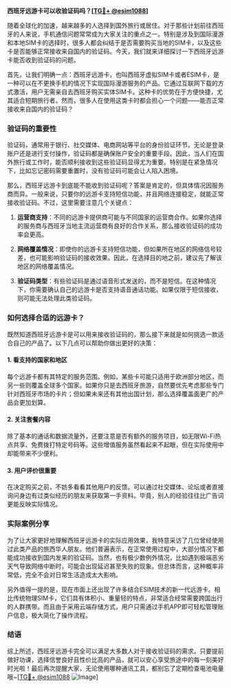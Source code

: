 **西班牙远游卡可以收验证码吗？[[TG💪+ @esim1088](https://t.me/s/esim1088)]**

随着全球化的加速，越来越多的人选择到国外旅行或居住。对于那些计划前往西班牙的人来说，手机通信问题常常成为大家关注的重点之一。特别是涉及到国际漫游和本地SIM卡的选择时，很多人都会纠结于是否需要购买当地的SIM卡，以及这些卡是否能够正常接收来自国内的验证码。今天，我们就来详细探讨一下西班牙远游卡能否收到验证码的问题。

首先，让我们明确一点：西班牙远游卡，也叫西班牙虚拟SIM卡或者ESIM卡，是一种可以在不更换手机的情况下实现国际漫游服务的产品。它通过互联网下载的方式激活，用户无需亲自去西班牙购买实体SIM卡。这种卡的优势在于方便快捷，尤其适合短期旅行者。然而，很多人在使用这类卡时都会担心一个问题——能否正常接收来自国内的验证码？

### 验证码的重要性

验证码，通常用于银行、社交媒体、电商网站等平台的身份验证环节。无论是登录账户还是进行支付操作，验证码都是确保账户安全的重要手段。因此，当人们在国外旅行或工作时，能否顺利接收到这些验证码显得尤为重要。特别是在紧急情况下，比如忘记密码需要重置时，没有验证码可能会让人陷入困境。

那么，西班牙远游卡到底能不能收到验证码呢？答案是肯定的，但具体情况因服务商而异。一般来说，只要你的远游卡支持短信功能，并且网络连接稳定，就能正常接收验证码。不过，这里需要注意几个关键点：

1. **运营商支持**：不同的远游卡提供商可能与不同国家的运营商合作。如果你选择的服务商与西班牙当地主流运营商有良好的合作关系，那么接收验证码的成功率会更高。
   
2. **网络覆盖情况**：即使你的远游卡支持短信功能，但如果所在地区的网络信号较差，也可能影响验证码的接收效果。因此，在选择目的地之前，建议先了解该地区的网络覆盖情况。

3. **验证码类型**：有些验证码是通过语音形式发送的，而不是短信。在这种情况下，你需要确认自己的远游卡是否支持语音通话功能。如果仅限于短信接收，则可能无法处理此类验证码。

### 如何选择合适的远游卡？

既然知道西班牙远游卡是可以用来接收验证码的，那么接下来就是如何挑选一款适合自己的产品了。以下几点可以帮助你做出更好的决策：

#### 1. 看支持的国家和地区
每个远游卡都有其特定的服务范围。例如，某些卡可能只适用于欧洲部分地区，而另一些则覆盖全球多个国家。如果你只是去西班牙旅游，自然要优先考虑那些专门针对西班牙市场的卡片；但如果未来还有其他出国计划，那么选择覆盖面更广的产品会更加划算。

#### 2. 关注套餐内容
除了基本的通话和数据流量外，还要注意是否有额外的服务项目，如无限Wi-Fi热点共享、免费拨打特定号码等。这些增值服务虽然看起来不起眼，但在实际使用中却能带来不少便利。

#### 3. 用户评价很重要
在决定购买之前，不妨多看看其他用户的反馈。可以通过社交媒体、论坛或者直接询问身边有过类似经历的朋友来获取第一手资料。毕竟，别人的经验往往比广告词更能反映实际情况。

### 实际案例分享

为了让大家更好地理解西班牙远游卡的实际应用效果，我特意采访了几位曾经使用过此类产品的旅西华人朋友。他们普遍表示，在正常使用过程中，大部分情况下都能成功接收到国内发来的验证码。当然，也有极少数例外情况，比如遇到极端恶劣天气导致网络中断时，可能会出现延迟甚至失败的现象。但总体而言，这种概率非常低，完全不会对日常生活造成太大影响。

另外值得一提的是，现在市面上还出现了许多结合ESIM技术的新一代远游卡。相比传统物理SIM卡，它们具有体积小、重量轻的特点，非常适合经常需要跨国出行的人群携带。而且由于采用云端存储方式，用户只需通过手机APP即可轻松管理账户信息，极大简化了操作流程。

### 结语

综上所述，西班牙远游卡完全可以满足大多数人对于接收验证码的需求。只要提前做好功课，选择信誉良好且性价比高的产品，就可以安心享受旅途中的每一刻美好时光啦！最后再次提醒大家，无论使用哪种通讯工具，都别忘了定期检查电池电量哦~[[TG💪+ @esim1088](https://t.me/s/esim1088) ![Image](https://i.postimg.cc/4NQfJmqS/Snipaste-2025-05-13-00-14-12.png)]